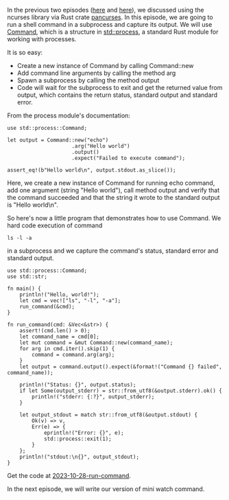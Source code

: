 In the previous two episodes
([here](https://ajanicij.hashnode.dev/programming-curses-in-rust) and 
[here](https://ajanicij.hashnode.dev/programming-curses-in-rust-part-2)),
we discussed using the ncurses library via Rust crate
[pancurses](https://docs.rs/pancurses/latest/pancurses/).
In this episode, we are going to run a shell command in a subprocess and
capture its output. We will use
[Command](https://doc.rust-lang.org/std/process/struct.Command.html),
which is a structure in
[std::process](https://doc.rust-lang.org/std/process/index.html),
a standard Rust module for working with processes.

It is so easy:

- Create a new instance of Command by calling Command::new
- Add command line arguments by calling the method arg
- Spawn a subprocess by calling the method output
- Code will wait for the subprocess to exit and get the returned value from
  output, which contains the return status, standard output and standard error.

From the process module's documentation:

```
use std::process::Command;

let output = Command::new("echo")
                     .arg("Hello world")
                     .output()
                     .expect("Failed to execute command");

assert_eq!(b"Hello world\n", output.stdout.as_slice());
```

Here, we create a new instance of Command for running echo command, add
one argument (string "Hello world"), call method output and verify that
the command succeeded and that the string it wrote to the standard
output is "Hello world\n".

So here's now a little program that demonstrates how to use Command.
We hard code execution of command

    ls -l -a

in a subprocess and we capture the command's status, standard error and
standard output.

```
use std::process::Command;
use std::str;

fn main() {
    println!("Hello, world!");
    let cmd = vec!["ls", "-l", "-a"];
    run_command(&cmd);
}

fn run_command(cmd: &Vec<&str>) {
    assert!(cmd.len() > 0);
    let command_name = cmd[0];
    let mut command = &mut Command::new(command_name);
    for arg in cmd.iter().skip(1) {
        command = command.arg(arg);
    }
    let output = command.output().expect(&format!("Command {} failed", command_name));

    println!("Status: {}", output.status);
    if let Some(output_stderr) = str::from_utf8(&output.stderr).ok() {
        println!("stderr: {:?}", output_stderr);
    }
    
    let output_stdout = match str::from_utf8(&output.stdout) {
        Ok(v) => v,
        Err(e) => {
            eprintln!("Error: {}", e);
            std::process::exit(1);
        }
    };
    println!("stdout:\n{}", output_stdout);
}
```

Get the code at
[2023-10-28-run-command](https://github.com/ajanicij/hashnode-code/tree/master/2023-10-28-run-command).

In the next episode, we will write our version of mini watch command.
